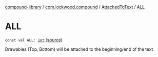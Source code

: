 [compound-library](../../index.md) / [com.lockwood.compound](../index.md) / [AttachedToText](index.md) / [ALL](./-a-l-l.md)

# ALL

`const val ALL: `[`Int`](https://kotlinlang.org/api/latest/jvm/stdlib/kotlin/-int/index.html) [(source)](https://github.com/lndmflngs/compound-text-view/tree/master/compound-library/src/main/java/com/lockwood/compound/GravityDrawable.kt#L300)

Drawables (Top, Bottom) will be attached to the beginning/end of the text

